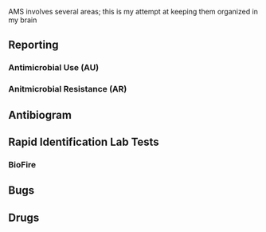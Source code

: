 AMS involves several areas; this is my attempt at keeping them organized in my brain

## Reporting

### Antimicrobial Use (AU)

### Anitmicrobial Resistance (AR)

## Antibiogram

## Rapid Identification Lab Tests

### BioFire 

## Bugs

## Drugs
